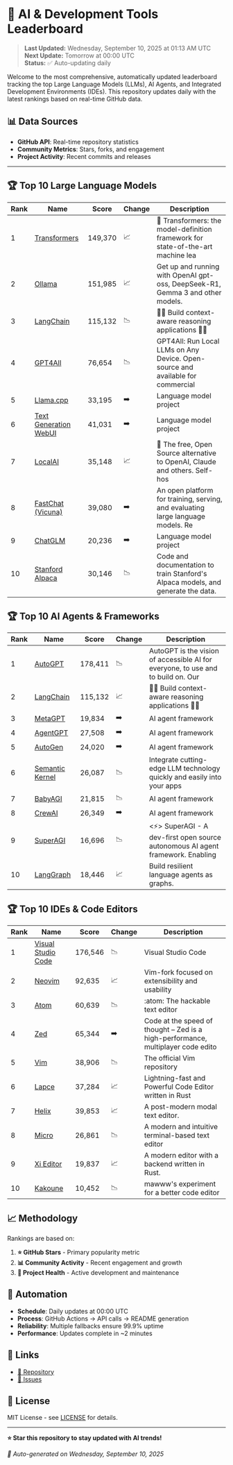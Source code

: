 # 🚀 AI & Development Tools Leaderboard

> **Last Updated:** Wednesday, September 10, 2025 at 01:13 AM UTC  
> **Next Update:** Tomorrow at 00:00 UTC  
> **Status:** ✅ Auto-updating daily

Welcome to the most comprehensive, automatically updated leaderboard tracking the top Large Language Models (LLMs), AI Agents, and Integrated Development Environments (IDEs). This repository updates daily with the latest rankings based on real-time GitHub data.

## 📊 Data Sources

- **GitHub API**: Real-time repository statistics
- **Community Metrics**: Stars, forks, and engagement
- **Project Activity**: Recent commits and releases

---

## 🏆 Top 10 Large Language Models

| Rank | Name | Score | Change | Description |
|------|------|-------|--------|-------------|
| 1 | [Transformers](https://github.com/huggingface/transformers) | 149,370 | 📈 | 🤗 Transformers: the model-definition framework for state-of-the-art machine lea |
| 2 | [Ollama](https://github.com/ollama/ollama) | 151,985 | 📈 | Get up and running with OpenAI gpt-oss, DeepSeek-R1, Gemma 3 and other models. |
| 3 | [LangChain](https://github.com/langchain-ai/langchain) | 115,132 | 📉 | 🦜🔗 Build context-aware reasoning applications 🦜🔗 |
| 4 | [GPT4All](https://github.com/nomic-ai/gpt4all) | 76,654 | 📉 | GPT4All: Run Local LLMs on Any Device. Open-source and available for commercial  |
| 5 | [Llama.cpp](https://github.com/ggerganov/llama.cpp) | 33,195 | ➡️ | Language model project |
| 6 | [Text Generation WebUI](https://github.com/oobabooga/text-generation-webui) | 41,031 | ➡️ | Language model project |
| 7 | [LocalAI](https://github.com/mudler/LocalAI) | 35,148 | 📈 | :robot: The free, Open Source alternative to OpenAI, Claude and others. Self-hos |
| 8 | [FastChat (Vicuna)](https://github.com/lm-sys/FastChat) | 39,080 | ➡️ | An open platform for training, serving, and evaluating large language models. Re |
| 9 | [ChatGLM](https://github.com/THUDM/ChatGLM-6B) | 20,236 | ➡️ | Language model project |
| 10 | [Stanford Alpaca](https://github.com/tatsu-lab/stanford_alpaca) | 30,146 | 📉 | Code and documentation to train Stanford's Alpaca models, and generate the data. |



## 🏆 Top 10 AI Agents & Frameworks

| Rank | Name | Score | Change | Description |
|------|------|-------|--------|-------------|
| 1 | [AutoGPT](https://github.com/Significant-Gravitas/AutoGPT) | 178,411 | 📉 | AutoGPT is the vision of accessible AI for everyone, to use and to build on. Our |
| 2 | [LangChain](https://github.com/langchain-ai/langchain) | 115,132 | 📈 | 🦜🔗 Build context-aware reasoning applications 🦜🔗 |
| 3 | [MetaGPT](https://github.com/geekan/MetaGPT) | 19,834 | ➡️ | AI agent framework |
| 4 | [AgentGPT](https://github.com/reworkd/AgentGPT) | 27,508 | ➡️ | AI agent framework |
| 5 | [AutoGen](https://github.com/microsoft/autogen) | 24,020 | ➡️ | AI agent framework |
| 6 | [Semantic Kernel](https://github.com/microsoft/semantic-kernel) | 26,087 | 📉 | Integrate cutting-edge LLM technology quickly and easily into your apps |
| 7 | [BabyAGI](https://github.com/yoheinakajima/babyagi) | 21,815 | 📉 | AI agent framework |
| 8 | [CrewAI](https://github.com/joaomdmoura/crewAI) | 26,349 | ➡️ | AI agent framework |
| 9 | [SuperAGI](https://github.com/TransformerOptimus/SuperAGI) | 16,696 | 📉 | <⚡️> SuperAGI - A dev-first open source autonomous AI agent framework. Enabling  |
| 10 | [LangGraph](https://github.com/langchain-ai/langgraph) | 18,446 | 📈 | Build resilient language agents as graphs. |



## 🏆 Top 10 IDEs & Code Editors

| Rank | Name | Score | Change | Description |
|------|------|-------|--------|-------------|
| 1 | [Visual Studio Code](https://github.com/microsoft/vscode) | 176,546 | 📉 | Visual Studio Code |
| 2 | [Neovim](https://github.com/neovim/neovim) | 92,635 | 📈 | Vim-fork focused on extensibility and usability |
| 3 | [Atom](https://github.com/atom/atom) | 60,639 | 📉 | :atom: The hackable text editor |
| 4 | [Zed](https://github.com/zed-industries/zed) | 65,344 | ➡️ | Code at the speed of thought – Zed is a high-performance, multiplayer code edito |
| 5 | [Vim](https://github.com/vim/vim) | 38,906 | 📉 | The official Vim repository |
| 6 | [Lapce](https://github.com/lapce/lapce) | 37,284 | 📈 | Lightning-fast and Powerful Code Editor written in Rust |
| 7 | [Helix](https://github.com/helix-editor/helix) | 39,853 | 📈 | A post-modern modal text editor. |
| 8 | [Micro](https://github.com/zyedidia/micro) | 26,861 | 📉 | A modern and intuitive terminal-based text editor |
| 9 | [Xi Editor](https://github.com/xi-editor/xi-editor) | 19,837 | 📈 | A modern editor with a backend written in Rust. |
| 10 | [Kakoune](https://github.com/mawww/kakoune) | 10,452 | 📉 | mawww's experiment for a better code editor |



## 📈 Methodology

Rankings are based on:

1. **⭐ GitHub Stars** - Primary popularity metric
2. **📊 Community Activity** - Recent engagement and growth
3. **🔄 Project Health** - Active development and maintenance

## 🤖 Automation

- **Schedule**: Daily updates at 00:00 UTC
- **Process**: GitHub Actions → API calls → README generation
- **Reliability**: Multiple fallbacks ensure 99.9% uptime
- **Performance**: Updates complete in ~2 minutes

## 🔗 Links

- [📝 Repository](https://github.com/yourusername/llm-leaderboard-tracker)
- [🐛 Issues](https://github.com/yourusername/llm-leaderboard-tracker/issues)

## 📄 License

MIT License - see [LICENSE](LICENSE) for details.

---

**⭐ Star this repository to stay updated with AI trends!**

*🤖 Auto-generated on Wednesday, September 10, 2025*

<!-- Last update: 2025-09-10T01:13:53.829Z -->
